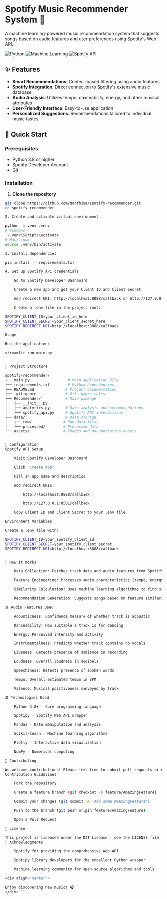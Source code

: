 # Spotify Music Recommender System 🎵

A machine learning-powered music recommendation system that suggests songs based on audio features and user preferences using Spotify's Web API.

![Python](https://img.shields.io/badge/Python-3.8%2B-blue)
![Machine Learning](https://img.shields.io/badge/Machine-Learning-orange)
![Spotify API](https://img.shields.io/badge/Spotify-API-brightgreen)

## ✨ Features

- **Smart Recommendations**: Content-based filtering using audio features
- **Spotify Integration**: Direct connection to Spotify's extensive music database
- **Audio Analysis**: Utilizes tempo, danceability, energy, and other musical attributes
- **User-Friendly Interface**: Easy-to-use application
- **Personalized Suggestions**: Recommendations tailored to individual music tastes

## 🚀 Quick Start

### Prerequisites

- Python 3.8 or higher
- Spotify Developer Account
- Git

### Installation

1. **Clone the repository**
```bash
git clone https://github.com/Ndofhiwa/spotify-recommender.git
cd spotify-recommender

2. Create and activate virtual environment

python -m venv .venv
# Windows
.\.venv\Scripts\activate
# Mac/Linux
source .venv/bin/activate

3. Install dependencies

pip install -r requirements.txt

4. Set up Spotify API credentials

    Go to Spotify Developer Dashboard

    Create a new app and get your Client ID and Client Secret

    Add redirect URI: http://localhost:8888/callback or http://127.0.0.1:8501/callback

    Create a .env file in the project root:

SPOTIPY_CLIENT_ID=your_client_id_here
SPOTIPY_CLIENT_SECRET=your_client_secret_here
SPOTIPY_REDIRECT_URI=http://localhost:8888/callback

Usage

Run the application:

streamlit run main.py


📁 Project Structure

spotify-recommender/
├── main.py                 # Main application file
├── requirements.txt        # Python dependencies
├── README.md              # Project documentation
├── .gitignore             # Git ignore rules
├── Recommender/           # Main package
│   ├── __init__.py
│   ├── analytics.py       # Data analysis and recommendations
│   └── spotify_api.py     # Spotify API interactions
├── data/                  # Data storage
│   ├── raw/              # Raw data files
│   └── processed/        # Processed data
└── assets/               # Images and documentation assets


🔧 Configuration
Spotify API Setup

    Visit Spotify Developer Dashboard

    Click "Create App"

    Fill in app name and description

    Add redirect URIs:

        http://localhost:8888/callback

        http://127.0.0.1:8501/callback

    Copy Client ID and Client Secret to your .env file

Environment Variables

Create a .env file with:

SPOTIPY_CLIENT_ID=your_spotify_client_id
SPOTIPY_CLIENT_SECRET=your_spotify_client_secret
SPOTIPY_REDIRECT_URI=http://localhost:8888/callback


🎯 How It Works

    Data Collection: Fetches track data and audio features from Spotify API

    Feature Engineering: Processes audio characteristics (tempo, energy, danceability, etc.)

    Similarity Calculation: Uses machine learning algorithms to find similar tracks

    Recommendation Generation: Suggests songs based on feature similarity

📊 Audio Features Used

    Acousticness: Confidence measure of whether track is acoustic

    Danceability: How suitable a track is for dancing

    Energy: Perceived intensity and activity

    Instrumentalness: Predicts whether track contains no vocals

    Liveness: Detects presence of audience in recording

    Loudness: Overall loudness in decibels

    Speechiness: Detects presence of spoken words

    Tempo: Overall estimated tempo in BPM

    Valence: Musical positiveness conveyed by track

🛠️ Technologies Used

    Python 3.8+ - Core programming language

    Spotipy - Spotify Web API wrapper

    Pandas - Data manipulation and analysis

    Scikit-learn - Machine learning algorithms

    Plotly - Interactive data visualization

    NumPy - Numerical computing

🤝 Contributing

We welcome contributions! Please feel free to submit pull requests or open issues for bugs and feature requests.
Contribution Guidelines

    Fork the repository

    Create a feature branch (git checkout -b feature/AmazingFeature)

    Commit your changes (git commit -m 'Add some AmazingFeature')

    Push to the branch (git push origin feature/AmazingFeature)

    Open a Pull Request

📝 License

This project is licensed under the MIT License - see the LICENSE file for details.
🙏 Acknowledgments

    Spotify for providing the comprehensive Web API

    Spotipy library developers for the excellent Python wrapper

    Machine learning community for open-source algorithms and tools

<div align="center">

Enjoy discovering new music! 🎧
</div> ```
